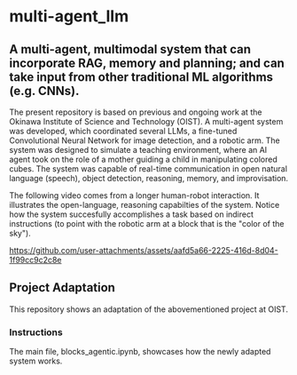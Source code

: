 # multi-agent_llm
## A multi-agent, multimodal system that can incorporate RAG, memory and planning; and can take input from other traditional ML algorithms (e.g. CNNs).

The present repository is based on previous and ongoing work at the Okinawa Institute of Science and Technology (OIST). A multi-agent system was developed, which coordinated several LLMs, a fine-tuned Convolutional Neural Network for image detection, and a robotic arm. The system was designed to simulate a teaching environment, where an AI agent took on the role of a mother guiding a child in manipulating colored cubes. The system was capable of real-time communication in open natural language (speech), object detection, reasoning, memory, and improvisation.  

The following video comes from a longer human-robot interaction. It illustrates the open-language, reasoning capabilties of the system. Notice how the system succesfully accomplishes a task based on indirect instructions (to point with the robotic arm at a block that is the "color of the sky").

https://github.com/user-attachments/assets/aafd5a66-2225-416d-8d04-1f99cc9c2c8e


## Project Adaptation

This repository shows an adaptation of the abovementioned project at OIST.

### Instructions

The main file, blocks_agentic.ipynb, showcases how the newly adapted system works. 




